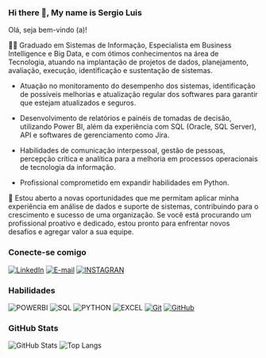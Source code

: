 

<!--

### Hi there 👋
**sergiosenna/sergiosenna** is a ✨ _special_ ✨ repository because its `README.md` (this file) appears on your GitHub profile.

Here are some ideas to get you started:

- 🔭 I’m currently working on ...
- 🌱 I’m currently learning ...
- 👯 I’m looking to collaborate on ...
- 🤔 I’m looking for help with ...
- 💬 Ask me about ...
- 📫 How to reach me: ...
- 😄 Pronouns: ...
- ⚡ Fun fact: ...
-->
### Hi there 👋, My name is Sergio Luis
Olá, seja bem-vindo (a)!

👨‍💻 Graduado em Sistemas de Informação, Especialista em Business Intelligence e Big Data, e com ótimos conhecimentos na área de Tecnologia, atuando na implantação de projetos de dados, planejamento, avaliação, execução, identificação e sustentação de sistemas.

- Atuação no monitoramento do desempenho dos sistemas, identificação de possíveis melhorias e atualização regular dos softwares para garantir que estejam atualizados e seguros.

- Desenvolvimento de relatórios e painéis de tomadas de decisão, utilizando Power BI, além da experiência com SQL (Oracle, SQL Server), API e softwares de gerenciamento como Jira. 

- Habilidades de comunicação interpessoal, gestão de pessoas, percepção crítica e analítica para a melhoria em processos operacionais de tecnologia da informação.

- Profissional comprometido em expandir habilidades em Python.

🌱 Estou aberto a novas oportunidades que me permitam aplicar minha experiência em análise de dados e suporte de sistemas, contribuindo para o crescimento e sucesso de uma organização. Se você está procurando um profissional proativo e dedicado, estou pronto para enfrentar novos desafios e agregar valor a sua equipe.

### Conecte-se comigo

[![LinkedIn](https://img.shields.io/badge/-LinkedIn-000?style=for-the-badge&logo=linkedin&logoColor=30A3DC)](https://www.linkedin.com/in/sergioluis88/)
[![E-mail](https://img.shields.io/badge/-Email-000?style=for-the-badge&logo=microsoft-outlook&logoColor=E94D5F)](mailto:sergiosenna88@gmail.com)
[![INSTAGRAN](https://img.shields.io/badge/-INSTAGRAM-000?style=for-the-badge&logo=INSTAGRAM&logoColor=)](https://www.instagram.com/sergiiosenna/)





### Habilidades
![POWERBI](https://img.shields.io/badge/POWERBI-000?style=for-the-badge&logo=POWERBI&logoColor=)
![SQL](https://img.shields.io/badge/SQL/ORACLE-000?style=for-the-badge&logo=ORACLE&logoColor=E94D5F)
![PYTHON](https://img.shields.io/badge/PYTHON-000?style=for-the-badge&logo=PYTHON&logoColor=)
![EXCEL](https://img.shields.io/badge/EXCEL-000?style=for-the-badge&logo=MICROSOFT-EXCEL&logoColor=008000)
[![Git](https://img.shields.io/badge/Git-000?style=for-the-badge&logo=git&logoColor=)](https://git-scm.com/doc) 
[![GitHub](https://img.shields.io/badge/GitHub-000?style=for-the-badge&logo=github&logoColor=)](https://docs.github.com/)

### GitHub Stats
![GitHub Stats](https://github-readme-stats.vercel.app/api?username=sergiosenna&theme=transparent&bg_color=000&border_color=30A3DC&show_icons=true&icon_color=30A3DC&title_color=E94D5F&text_color=FFF)
![Top Langs](https://github-readme-stats-git-masterrstaa-rickstaa.vercel.app/api/top-langs/?username=sergiosenna&layout=compact&bg_color=000&border_color=30A3DC&title_color=E94D5F&text_color=FFF)


<!--
### Meus Principais Desafios de Projeto DIO
[![Repo DIO Git GitHub](https://github-readme-stats.vercel.app/api/pin/?username=sergiosenna&repo=dio-lab-open-source&bg_color=000&border_color=30A3DC&show_icons=true&icon_color=30A3DC&title_color=E94D5F&text_color=FFF)](https://github.com/elidianaandrade/dio-lab-open-source)
[![Repo DIO Roadmaps](https://github-readme-stats.vercel.app/api/pin/?username=digitalinnovationone&repo=roadmaps&bg_color=000&border_color=30A3DC&show_icons=true&icon_color=30A3DC&title_color=E94D5F&text_color=FFF)](https://github.com/digitalinnovationone/roadmaps)
-->
